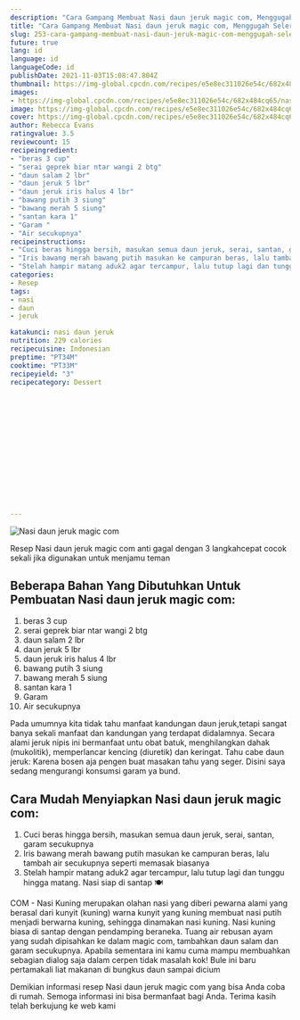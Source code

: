 ```yaml
---
description: "Cara Gampang Membuat Nasi daun jeruk magic com, Menggugah Selera"
title: "Cara Gampang Membuat Nasi daun jeruk magic com, Menggugah Selera"
slug: 253-cara-gampang-membuat-nasi-daun-jeruk-magic-com-menggugah-selera
future: true
lang: id
language: id
languageCode: id
publishDate: 2021-11-03T15:08:47.804Z 
thumbnail: https://img-global.cpcdn.com/recipes/e5e8ec311026e54c/682x484cq65/nasi-daun-jeruk-magic-com-foto-resep-utama.webp
images:
- https://img-global.cpcdn.com/recipes/e5e8ec311026e54c/682x484cq65/nasi-daun-jeruk-magic-com-foto-resep-utama.webp
image: https://img-global.cpcdn.com/recipes/e5e8ec311026e54c/682x484cq65/nasi-daun-jeruk-magic-com-foto-resep-utama.webp
cover: https://img-global.cpcdn.com/recipes/e5e8ec311026e54c/682x484cq65/nasi-daun-jeruk-magic-com-foto-resep-utama.webp
author: Rebecca Evans
ratingvalue: 3.5
reviewcount: 15
recipeingredient:
- "beras 3 cup"
- "serai geprek biar ntar wangi 2 btg"
- "daun salam 2 lbr"
- "daun jeruk 5 lbr"
- "daun jeruk iris halus 4 lbr"
- "bawang putih 3 siung"
- "bawang merah 5 siung"
- "santan kara 1"
- "Garam "
- "Air secukupnya"
recipeinstructions:
- "Cuci beras hingga bersih, masukan semua daun jeruk, serai, santan, garam secukupnya"
- "Iris bawang merah bawang putih masukan ke campuran beras, lalu tambah air secukupnya seperti memasak biasanya"
- "Stelah hampir matang aduk2 agar tercampur, lalu tutup lagi dan tunggu hingga matang. Nasi siap di santap 🍽️"
categories:
- Resep
tags:
- nasi
- daun
- jeruk

katakunci: nasi daun jeruk 
nutrition: 229 calories
recipecuisine: Indonesian
preptime: "PT34M"
cooktime: "PT33M"
recipeyield: "3"
recipecategory: Dessert


     
    
    
    
    
    
    
    
    
    
    
      
    
---
```



![Nasi daun jeruk magic com](https://img-global.cpcdn.com/recipes/e5e8ec311026e54c/682x484cq65/nasi-daun-jeruk-magic-com-foto-resep-utama.webp)

Resep Nasi daun jeruk magic com  anti gagal dengan 3 langkahcepat cocok sekali jika digunakan untuk menjamu teman

<!--inarticleads1-->

## Beberapa Bahan Yang Dibutuhkan Untuk Pembuatan Nasi daun jeruk magic com:

1. beras 3 cup
1. serai geprek biar ntar wangi 2 btg
1. daun salam 2 lbr
1. daun jeruk 5 lbr
1. daun jeruk iris halus 4 lbr
1. bawang putih 3 siung
1. bawang merah 5 siung
1. santan kara 1
1. Garam 
1. Air secukupnya

Pada umumnya kita tidak tahu manfaat kandungan daun jeruk,tetapi sangat banya sekali manfaat dan kandungan yang terdapat didalamnya. Secara alami jeruk nipis ini bermanfaat untu obat batuk, menghilangkan dahak (mukolitik), memperlancar kencing (diuretik) dan keringat. Tahu cabe daun jeruk: Karena bosen aja pengen buat masakan tahu yang seger. Disini saya sedang mengurangi konsumsi garam ya bund. 

<!--inarticleads2-->

## Cara Mudah Menyiapkan Nasi daun jeruk magic com:

1. Cuci beras hingga bersih, masukan semua daun jeruk, serai, santan, garam secukupnya
1. Iris bawang merah bawang putih masukan ke campuran beras, lalu tambah air secukupnya seperti memasak biasanya
1. Stelah hampir matang aduk2 agar tercampur, lalu tutup lagi dan tunggu hingga matang. Nasi siap di santap 🍽️


COM - Nasi Kuning merupakan olahan nasi yang diberi pewarna alami yang berasal dari kunyit (kuning) warna kunyit yang kuning membuat nasi putih menjadi berwarna kuning, sehingga dinamakan nasi kuning. Nasi kuning biasa di santap dengan pendamping beraneka. Tuang air rebusan ayam yang sudah dipisahkan ke dalam magic com, tambahkan daun salam dan garam secukupnya. Apabila sementara ini kamu cuma mampu membuahkan sebagian dialog saja dalam cerpen tidak masalah kok! Bule ini baru pertamakali liat makanan di bungkus daun sampai dicium 

Demikian informasi  resep Nasi daun jeruk magic com   yang bisa Anda coba di rumah. Semoga informasi ini bisa bermanfaat bagi Anda. Terima kasih telah berkujung ke web kami
